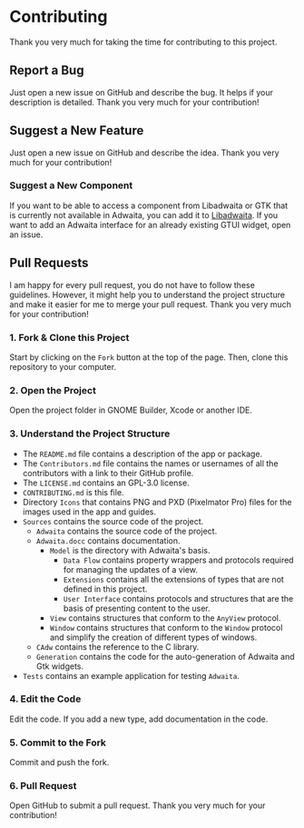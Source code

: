 # Contributing

Thank you very much for taking the time for contributing to this project. 

## Report a Bug
Just open a new issue on GitHub and describe the bug. It helps if your description is detailed. Thank you very much for your contribution!

## Suggest a New Feature
Just open a new issue on GitHub and describe the idea. Thank you very much for your contribution!

### Suggest a New Component
If you want to be able to access a component from Libadwaita or GTK that is currently not available in Adwaita, you can add it to [Libadwaita](https://github.com/AparokshaUI/Libadwaita). 
If you want to add an Adwaita interface for an already existing GTUI widget, open an issue.

## Pull Requests
I am happy for every pull request, you do not have to follow these guidelines. However, it might help you to understand the project structure and make it easier for me to merge your pull request. Thank you very much for your contribution!

### 1. Fork & Clone this Project
Start by clicking on the `Fork` button at the top of the page. Then, clone this repository to your computer. 

### 2. Open the Project
Open the project folder in GNOME Builder, Xcode or another IDE.

### 3. Understand the Project Structure
- The `README.md` file contains a description of the app or package.
- The `Contributors.md` file contains the names or usernames of all the contributors with a link to their GitHub profile.
- The `LICENSE.md` contains an GPL-3.0 license.
- `CONTRIBUTING.md` is this file.
- Directory `Icons` that contains PNG and PXD (Pixelmator Pro) files for the images used in the app and guides.
- `Sources` contains the source code of the project.
	- `Adwaita` contains the source code of the project.
    - `Adwaita.docc` contains documentation.
		- `Model` is the directory with Adwaita's basis.
			- `Data Flow` contains property wrappers and protocols required for managing the updates of a view.
			- `Extensions` contains all the extensions of types that are not defined in this project.
			- `User Interface` contains protocols and structures that are the basis of presenting content to the user.
		- `View` contains structures that conform to the `AnyView` protocol.
	    - `Window` contains structures that conform to the `Window` protocol and simplify the creation of different types of windows.
    - `CAdw` contains the reference to the C library.
    - `Generation` contains the code for the auto-generation of Adwaita and Gtk widgets.
- `Tests` contains an example application for testing `Adwaita`.

### 4. Edit the Code
Edit the code. If you add a new type, add documentation in the code.

### 5. Commit to the Fork
Commit and push the fork.

### 6. Pull Request
Open GitHub to submit a pull request. Thank you very much for your contribution!
